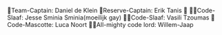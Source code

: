 🫅Team-Captain: Daniel de Klein
👸Reserve-Captain: Erik Tanis 👑
🙇‍♂️Code-Slaaf: Jesse Sminia Sminia(moeilijk gay)
🙇‍♂️Code-Slaaf: Vasili Tzoumas
🦁Code-Mascotte: Luca Noort
👑💎All-mighty code lord: Willem-Jaap
